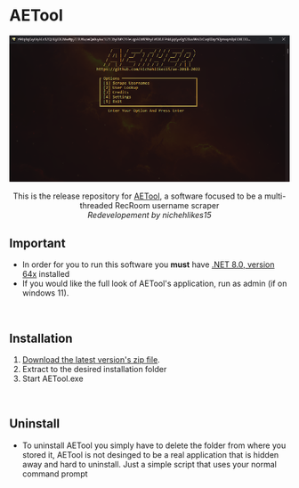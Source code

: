 # AETool


<p align=center>
  <a href="https://github.com/nichehlikes15">
    <img src="AETool_Preview" width=550/>
  </a>
</p>


<p align=center>This is the release repository for <a href="https://github.com/nichehlikes15/ae-2018-2022">AETool</a>, a software focused to be a multi-threaded RecRoom username scraper<br><i>Redevelopement by nichehlikes15</i></span>
<br>

## Important

- In order for you to run this software you **must** have [.NET 8.0, version 64x](https://dotnet.microsoft.com/en-us/download/dotnet/8.0) installed
- If you would like the full look of AETool's application, run as admin (if on windows 11).
<br>

## Installation

1. [Download the latest version's zip file](https://github.com/nichehlikes15/ae-2018-2022/releases/tag/V1.1.1).
2. Extract to the desired installation folder
3. Start AETool.exe
<br>

## Uninstall
- To uninstall AETool you simply have to delete the folder from where you stored it, AETool is not desinged to be a real application that is hidden away and hard to uninstall. Just a simple script that uses your normal command prompt
